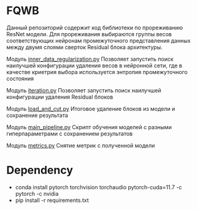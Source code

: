 # FQWB
Данный репозиторий содержит код библиотеки по прореживанию ResNet модели. 
Для прореживания выбираются группы весов соответствующих нейронам промежуточного представления данных между двумя слоями сверток Residual блока архитектуры.

Модуль [inner_data_regularization.py](inner_data_regularization.py)
Позволяет запустить поиск наилучшей конфигурации удаления весов в нейронной сети, где в качестве криетрия выбора используется энтропия промежуточного состояния

Модуль [iteration.py](iteration.py)
Позволяет запустить поиск наилучшей конфигурации удаления Residual блоков 

Модуль [load_and_cut.py](load_and_cut.py)
Итоговое удаление блоков из модели и сохранение результата

Модуль [main_pipeline.py](main_pipeline.py)
Скрипт обучения моделей с разными гиперпараметрами с сохранением результатов

Модуль [metrics.py](metrics.py)
Снятие метрик с полученной модели

# Dependency
- conda install pytorch torchvision torchaudio pytorch-cuda=11.7 -c pytorch -c nvidia
- pip install -r requirements.txt

